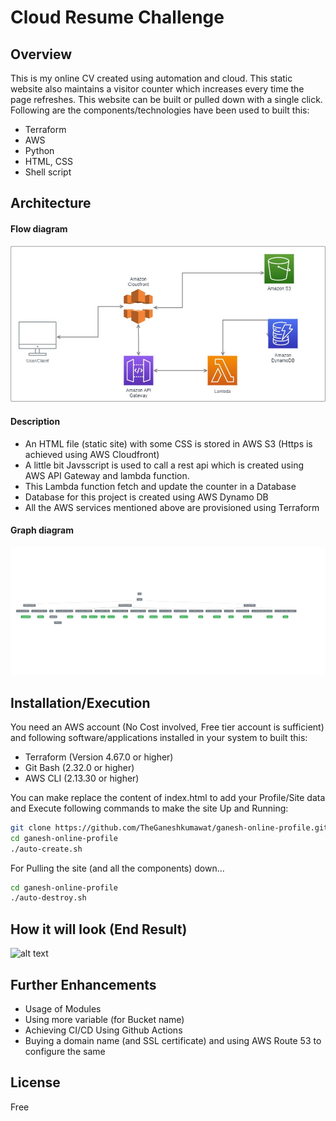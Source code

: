 # Cloud Resume Challenge


## Overview

This is my online CV created using automation and cloud. This static website also maintains a visitor counter which increases every time the page refreshes. This website can be built or pulled down with a single click. Following are the components/technologies have been used to built this:
- Terraform
- AWS
- Python
- HTML, CSS
- Shell script

## Architecture
#### Flow diagram
![alt text](https://github.com/TheGaneshkumawat/ganesh-online-profile/blob/main/screens/architecture.jpg)

#### Description
- An HTML file (static site) with some CSS is stored in AWS S3 (Https is achieved using AWS Cloudfront) 
- A little bit Javsscript is used to call a rest api which is created using AWS API Gateway and lambda function.
- This Lambda function fetch and update the counter in a Database
- Database for this project is created using AWS Dynamo DB
- All the AWS services mentioned above are provisioned using Terraform 

#### Graph diagram
![alt text](https://github.com/TheGaneshkumawat/ganesh-online-profile/blob/main/screens/graph.jpg)

## Installation/Execution

You need an AWS account (No Cost involved, Free tier account is sufficient) and following software/applications installed in your system to built this:

- Terraform (Version 4.67.0 or higher)
- Git Bash (2.32.0 or higher)
- AWS CLI (2.13.30 or higher)

You can make replace the content of index.html to add your Profile/Site data and Execute following commands to make the site Up and Running:

```sh
git clone https://github.com/TheGaneshkumawat/ganesh-online-profile.git
cd ganesh-online-profile
./auto-create.sh
```

For Pulling the site (and all the components) down...

```sh
cd ganesh-online-profile
./auto-destroy.sh
```

## How it will look (End Result)
![alt text](https://github.com/TheGaneshkumawat/ganesh-online-profile/blob/main/screens/output.gif)

## Further Enhancements

- Usage of Modules
- Using more variable (for Bucket name)
- Achieving CI/CD Using Github Actions
- Buying a domain name (and SSL certificate) and using AWS Route 53 to configure the same


## License

Free
